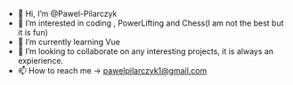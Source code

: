- 👋 Hi, I’m @Pawel-Pilarczyk
- 👀 I’m interested in coding , PowerLifting and Chess(I am not the best but it is fun)
- 🌱 I’m currently learning Vue
- 💞️ I’m looking to collaborate on any interesting projects, it is always an expierience.
- 📫 How to reach me -> pawelpilarczyk1@gmail.com

<!---
Pawel-Pilarczyk/Pawel-Pilarczyk is a ✨ special ✨ repository because its `README.md` (this file) appears on your GitHub profile.
You can click the Preview link to take a look at your changes.
--->
